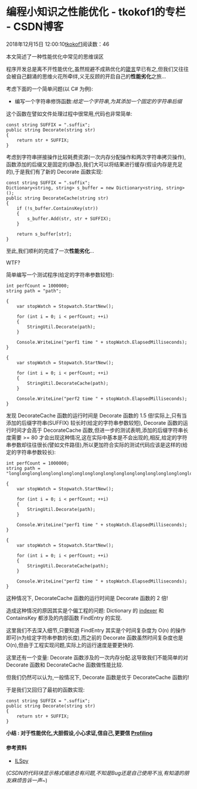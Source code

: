 # 编程小知识之性能优化 - tkokof1的专栏 - CSDN博客

2018年12月15日 12:00:10[tkokof1](https://me.csdn.net/tkokof1)阅读数：46


> 
本文简述了一种性能优化中常见的思维误区

程序开发总是离不开性能优化,虽然规避不成熟优化的[箴言](http://wiki.c2.com/?PrematureOptimization)早已有之,但我们又往往会被自己翻涌的思维火花所牵绊,义无反顾的开启自己的**性能劣化**之旅…

考虑下面的一个简单问题(以 C# 为例):
- 编写一个字符串修饰函数:*给定一个字符串,为其添加一个固定的字符串后缀*

这个函数在譬如文件处理过程中很常用,代码也非常简单:

```
const string SUFFIX = ".suffix";
public string Decorate(string str)
{
	return str + SUFFIX;
}
```

考虑到字符串拼接操作比较耗费资源(一次内存分配操作和两次字符串拷贝操作),函数添加的后缀又是固定的(静态),我们大可以将结果进行缓存(假设内存是充足的),于是我们有了新的 Decorate 函数实现:

```
const string SUFFIX = ".suffix";
Dictionary<string, string> s_buffer = new Dictionary<string, string>();
public string DecorateCache(string str)
{
	if (!s_buffer.ContainsKey(str))
	{
		s_buffer.Add(str, str + SUFFIX);
	}
	
	return s_buffer[str];
}
```

至此,我们顺利的完成了一次**性能劣化**…

WTF?

简单编写一个测试程序(给定的字符串参数较短):

```
int perfCount = 1000000;
string path = "path";
			
{
	var stopWatch = Stopwatch.StartNew();
	
	for (int i = 0; i < perfCount; ++i)
	{
		StringUtil.Decorate(path);
	}
	
	Console.WriteLine("perf1 time " + stopWatch.ElapsedMilliseconds);
}

{
	var stopWatch = Stopwatch.StartNew();
	
	for (int i = 0; i < perfCount; ++i)
	{
		StringUtil.DecorateCache(path);
	}
	
	Console.WriteLine("perf2 time " + stopWatch.ElapsedMilliseconds);
}
```

发现 DecorateCache 函数的运行时间是 Decorate 函数的 1.5 倍!实际上,只有当添加的后缀字符串(SUFFIX) 较长时(给定的字符串参数较短), Decorate 函数的运行时间才会高于 DecorateCache 函数,但进一步的测试表明,添加的后缀字符串长度需要 >= 80 才会出现这种情况,这在实际中基本是不会出现的,相反,给定的字符串参数却往往很长(譬如文件路径),所以更加符合实际的测试代码应该是这样的(给定的字符串参数较长):

```
int perfCount = 1000000;
string path = "longlonglonglonglonglonglonglonglonglonglonglonglonglonglonglonglonglonglonglonglonglonglonglongpath";
			
{
	var stopWatch = Stopwatch.StartNew();
	
	for (int i = 0; i < perfCount; ++i)
	{
		StringUtil.Decorate(path);
	}
	
	Console.WriteLine("perf1 time " + stopWatch.ElapsedMilliseconds);
}

{
	var stopWatch = Stopwatch.StartNew();
	
	for (int i = 0; i < perfCount; ++i)
	{
		StringUtil.DecorateCache(path);
	}
	
	Console.WriteLine("perf2 time " + stopWatch.ElapsedMilliseconds);
}
```

这种情况下, DecorateCache 函数的运行时间是 Decorate 函数的 2 倍!

造成这种情况的原因其实是个偏工程的问题: Dictionary 的 [indexer](https://blog.csdn.net/tkokof1/article/details/83661149) 和 ContainsKey 都涉及的内部函数 FindEntry 的实现.

这里我们不去深入细节,只要知道 FindEntry 其实是个时间复杂度为 O(n) 的操作即可(n为给定字符串参数的长度),而之前的 Decorate 函数虽然时间复杂度也是 O(n),但由于工程实现问题,实际上的运行速度是要更快的.

这里还有一个变量: Decorate 函数涉及的一次内存分配.这导致我们不能简单的对 Decorate 函数和 DecorateCache 函数做性能比较.

但我们仍然可以认为,一般情况下, Decorate 函数是优于 DecorateCache 函数的!

于是我们又回归了最初的函数实现:

```
const string SUFFIX = ".suffix";
public string Decorate(string str)
{
	return str + SUFFIX;
}
```

**小结 : 对于性能优化,大胆假设,小心求证,信自己,更要信 [Profiling](https://en.wikipedia.org/wiki/Profiling_(computer_programming))**

#### 参考资料
- [ILSpy](http://www.ilspy.net/)

(*CSDN的代码块显示格式缩进总有问题,不知是Bug还是自己使用不当,有知道的朋友麻烦告诉一声~*)


